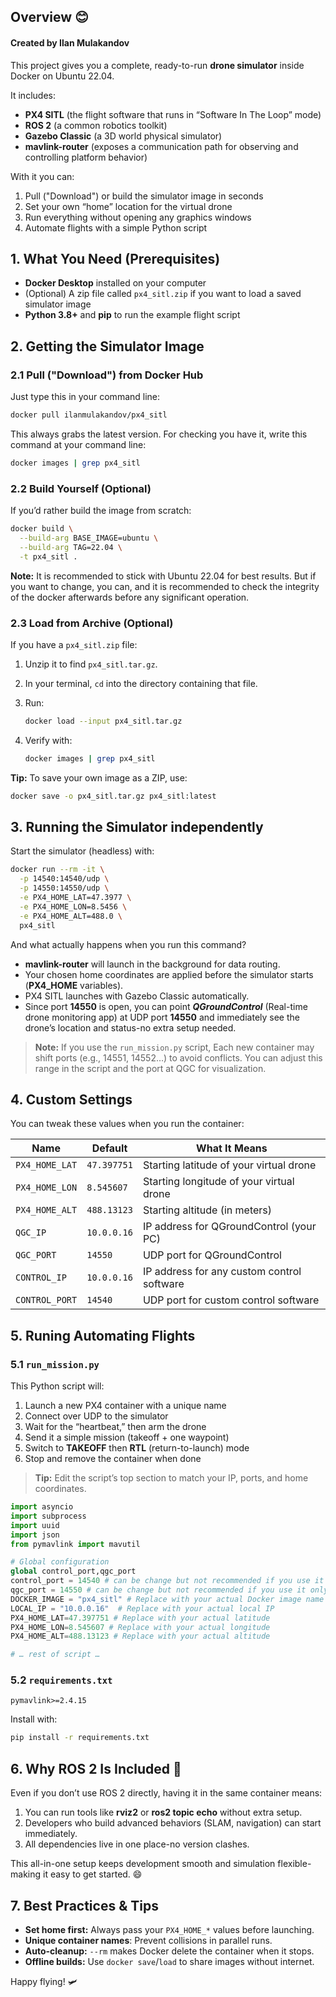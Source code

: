 ## Overview 😊

#### Created by Ilan Mulakandov

This project gives you a complete, ready-to-run **drone simulator** inside Docker on Ubuntu 22.04.

It includes:

- **PX4 SITL** (the flight software that runs in “Software In The Loop” mode)
- **ROS 2** (a common robotics toolkit)
- **Gazebo Classic** (a 3D world physical simulator)
- **mavlink-router** (exposes a communication path for observing and controlling platform behavior)

With it you can:

1. Pull ("Download") or build the simulator image in seconds
2. Set your own “home” location for the virtual drone
3. Run everything without opening any graphics windows
4. Automate flights with a simple Python script

## 1. What You Need (Prerequisites)

- **Docker Desktop** installed on your computer
- (Optional) A zip file called `px4_sitl.zip` if you want to load a saved simulator image
- **Python 3.8+** and **pip** to run the example flight script

## 2. Getting the Simulator Image

### 2.1 Pull ("Download") from Docker Hub

Just type this in your command line:

```bash
docker pull ilanmulakandov/px4_sitl
```

This always grabs the latest version.
For checking you have it, write this command at your command line:

```bash
docker images | grep px4_sitl
```

### 2.2 Build Yourself (Optional)

If you’d rather build the image from scratch:

```bash
docker build \
  --build-arg BASE_IMAGE=ubuntu \
  --build-arg TAG=22.04 \
  -t px4_sitl .
```

**Note:** It is recommended to stick with Ubuntu 22.04 for best results.
But if you want to change, you can, and it is recommended to check the integrity of the docker afterwards before any significant operation.

### 2.3 Load from Archive (Optional)

If you have a `px4_sitl.zip` file:

1. Unzip it to find `px4_sitl.tar.gz`.
2. In your terminal, `cd` into the directory containing that file.
3. Run:

   ```bash
   docker load --input px4_sitl.tar.gz
   ```

4. Verify with:

   ```bash
   docker images | grep px4_sitl
   ```

**Tip:** To save your own image as a ZIP, use:

```bash
docker save -o px4_sitl.tar.gz px4_sitl:latest
```

## 3. Running the Simulator independently

Start the simulator (headless) with:

```bash
docker run --rm -it \
  -p 14540:14540/udp \
  -p 14550:14550/udp \
  -e PX4_HOME_LAT=47.3977 \
  -e PX4_HOME_LON=8.5456 \
  -e PX4_HOME_ALT=488.0 \
  px4_sitl
```

And what actually happens when you run this command?

- **mavlink-router** will launch in the background for data routing.
- Your chosen home coordinates are applied before the simulator starts (**PX4_HOME** variables).
- PX4 SITL launches with Gazebo Classic automatically.
- Since port **14550** is open, you can point _**QGroundControl**_ (Real-time drone monitoring app) at UDP port **14550** and immediately see the drone’s location and status-no extra setup needed.

> **Note:** If you use the `run_mission.py` script, Each new container may shift ports (e.g., 14551, 14552…) to avoid conflicts. You can adjust this range in the script and the port at QGC for visualization.

## 4. Custom Settings

You can tweak these values when you run the container:

| Name           | Default     | What It Means                              |
| -------------- | ----------- | ------------------------------------------ |
| `PX4_HOME_LAT` | `47.397751` | Starting latitude of your virtual drone    |
| `PX4_HOME_LON` | `8.545607`  | Starting longitude of your virtual drone   |
| `PX4_HOME_ALT` | `488.13123` | Starting altitude (in meters)              |
| `QGC_IP`       | `10.0.0.16` | IP address for QGroundControl (your PC)    |
| `QGC_PORT`     | `14550`     | UDP port for QGroundControl                |
| `CONTROL_IP`   | `10.0.0.16` | IP address for any custom control software |
| `CONTROL_PORT` | `14540`     | UDP port for custom control software       |

## 5. Runing Automating Flights

### 5.1 `run_mission.py`

This Python script will:

1. Launch a new PX4 container with a unique name
2. Connect over UDP to the simulator
3. Wait for the “heartbeat,” then arm the drone
4. Send it a simple mission (takeoff + one waypoint)
5. Switch to **TAKEOFF** then **RTL** (return-to-launch) mode
6. Stop and remove the container when done

> **Tip:** Edit the script’s top section to match your IP, ports, and home coordinates.

```python
import asyncio
import subprocess
import uuid
import json
from pymavlink import mavutil

# Global configuration
global control_port,qgc_port
control_port = 14540 # can be change but not recommended if you use it only until 10 containers
qgc_port = 14550 # can be change but not recommended if you use it only until 10 containers
DOCKER_IMAGE = "px4_sitl" # Replace with your actual Docker image name
LOCAL_IP = "10.0.0.16"  # Replace with your actual local IP
PX4_HOME_LAT=47.397751 # Replace with your actual latitude
PX4_HOME_LON=8.545607 # Replace with your actual longitude
PX4_HOME_ALT=488.13123 # Replace with your actual altitude

# … rest of script …
```

### 5.2 `requirements.txt`

```text
pymavlink>=2.4.15
```

Install with:

```bash
pip install -r requirements.txt
```

## 6. Why ROS 2 Is Included 🚀

Even if you don’t use ROS 2 directly, having it in the same container means:

1. You can run tools like **rviz2** or **ros2 topic echo** without extra setup.
2. Developers who build advanced behaviors (SLAM, navigation) can start immediately.
3. All dependencies live in one place-no version clashes.

This all-in-one setup keeps development smooth and simulation flexible-making it easy to get started. 😄

## 7. Best Practices & Tips

- **Set home first:** Always pass your `PX4_HOME_*` values before launching.
- **Unique container names**: Prevent collisions in parallel runs.
- **Auto-cleanup:** `--rm` makes Docker delete the container when it stops.
- **Offline builds:** Use `docker save`/`load` to share images without internet.

Happy flying! 🛩️
